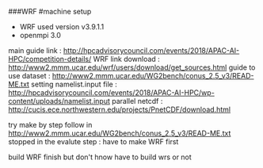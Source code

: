 
###WRF
#machine setup
- WRF used version v3.9.1.1 
- openmpi 3.0

main guide link : http://hpcadvisorycouncil.com/events/2018/APAC-AI-HPC/competition-details/
WRF link download : http://www2.mmm.ucar.edu/wrf/users/download/get_sources.html
guide to use dataset : http://www2.mmm.ucar.edu/WG2bench/conus_2.5_v3/READ-ME.txt
setting namelist.input file : http://hpcadvisorycouncil.com/events/2018/APAC-AI-HPC/wp-content/uploads/namelist.input
parallel netcdf : http://cucis.ece.northwestern.edu/projects/PnetCDF/download.html

try make by step follow in http://www2.mmm.ucar.edu/WG2bench/conus_2.5_v3/READ-ME.txt
stopped in the evalute step : have to make WRF first

build WRF finish but don't hnow have to build wrs or not

